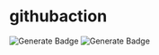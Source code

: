 # githubaction

![Generate Badge](https://github.com/ifGarcia/badge/blob/master/githubaction/badge.svg)
![Generate Badge](https://github.com/ifGarcia/badge/blob/master/githubaction/tu.svg)
